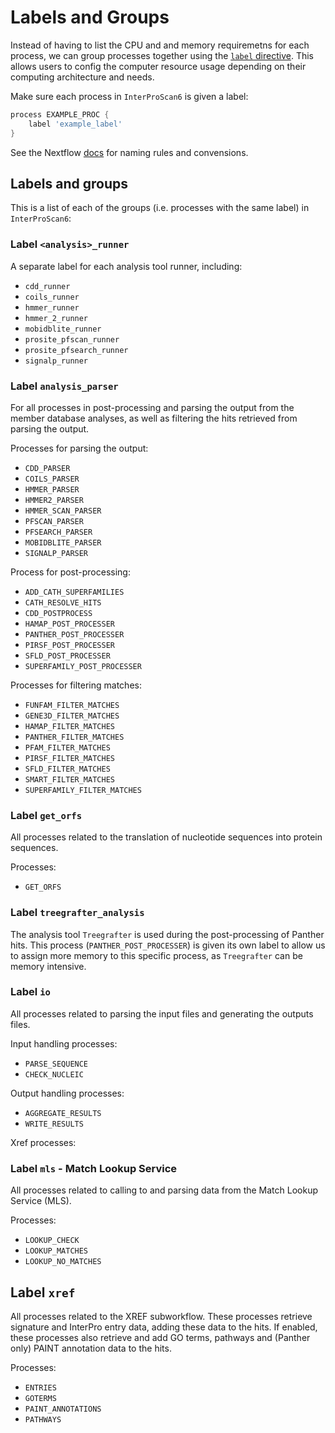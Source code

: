 # Labels and Groups

Instead of having to list the CPU and and memory requiremetns for each process, we can group processes together using the [`label` directive](https://www.nextflow.io/docs/latest/process.html#label). This allows users to config the computer resource usage depending on their computing architecture and needs.

Make sure each process in `InterProScan6` is given a label:

```groovy
process EXAMPLE_PROC {
    label 'example_label'
}
```

See the Nextflow [docs](https://www.nextflow.io/docs/latest/process.html#label) for naming rules and convensions.

## Labels and groups

This is a list of each of the groups (i.e. processes with the same label) in `InterProScan6`:

### Label `<analysis>_runner`

A separate label for each analysis tool runner, including:
* `cdd_runner`
* `coils_runner`
* `hmmer_runner`
* `hmmer_2_runner`
* `mobidblite_runner`
* `prosite_pfscan_runner`
* `prosite_pfsearch_runner`
* `signalp_runner`

### Label `analysis_parser`

For all processes in post-processing and parsing the output from the member database analyses, as well as filtering the hits retrieved from parsing the output.

Processes for parsing the output:
* `CDD_PARSER`
* `COILS_PARSER`
* `HMMER_PARSER`
* `HMMER2_PARSER`
* `HMMER_SCAN_PARSER`
* `PFSCAN_PARSER`
* `PFSEARCH_PARSER`
* `MOBIDBLITE_PARSER`
* `SIGNALP_PARSER`

Process for post-processing:
* `ADD_CATH_SUPERFAMILIES`
* `CATH_RESOLVE_HITS`
* `CDD_POSTPROCESS`
* `HAMAP_POST_PROCESSER`
* `PANTHER_POST_PROCESSER`
* `PIRSF_POST_PROCESSER`
* `SFLD_POST_PROCESSER`
* `SUPERFAMILY_POST_PROCESSER`

Processes for filtering matches:
* `FUNFAM_FILTER_MATCHES`
* `GENE3D_FILTER_MATCHES`
* `HAMAP_FILTER_MATCHES`
* `PANTHER_FILTER_MATCHES`
* `PFAM_FILTER_MATCHES`
* `PIRSF_FILTER_MATCHES`
* `SFLD_FILTER_MATCHES`
* `SMART_FILTER_MATCHES`
* `SUPERFAMILY_FILTER_MATCHES`

### Label `get_orfs`

All processes related to the translation of nucleotide sequences into protein sequences.

Processes:
* `GET_ORFS`

### Label `treegrafter_analysis`

The analysis tool `Treegrafter` is used during the post-processing of Panther hits. This process (`PANTHER_POST_PROCESSER`) is given its own 
label to allow us to assign more memory to this specific process, as `Treegrafter` can be memory intensive.

### Label `io`

All processes related to parsing the input files and generating the outputs files.

Input handling processes:
* `PARSE_SEQUENCE`
* `CHECK_NUCLEIC`

Output handling processes:
* `AGGREGATE_RESULTS`
* `WRITE_RESULTS`

Xref processes:


### Label `mls` - Match Lookup Service

All processes related to calling to and parsing data from the Match Lookup Service (MLS).

Processes: 
* `LOOKUP_CHECK`
* `LOOKUP_MATCHES`
* `LOOKUP_NO_MATCHES`

## Label `xref`

All processes related to the XREF subworkflow. These processes retrieve signature and InterPro entry data, adding these data to the hits. If enabled, these processes also retrieve and add GO terms, pathways and (Panther only) PAINT annotation data to the hits.

Processes:

* `ENTRIES`
* `GOTERMS`
* `PAINT_ANNOTATIONS`
* `PATHWAYS`
